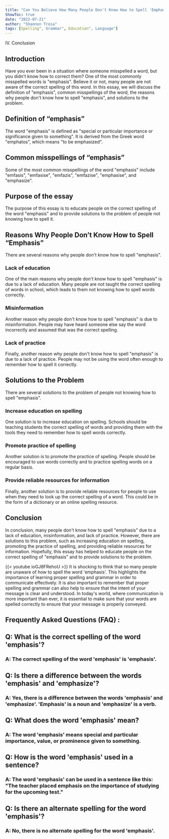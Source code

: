 ```yaml
---
title: "Can You Believe How Many People Don't Know How to Spell 'Emphasis'?!"
ShowToc: true 
date: "2022-07-21"
author: "Shannon Troia" 
tags: [Spelling", Grammar", Education", Language"]
---
```

IV. Conclusion

## Introduction

Have you ever been in a situation where someone misspelled a word, but you didn't know how to correct them? One of the most commonly misspelled words is "emphasis". Believe it or not, many people are not aware of the correct spelling of this word. In this essay, we will discuss the definition of "emphasis", common misspellings of the word, the reasons why people don't know how to spell "emphasis", and solutions to the problem. 

## Definition of “emphasis”

The word "emphasis" is defined as "special or particular importance or significance given to something". It is derived from the Greek word "emphatos", which means "to be emphasized".

## Common misspellings of “emphasis”

Some of the most common misspellings of the word "emphasis" include "emfasis", "emfasise", "emfazis", "emfazise", "emphasise", and "emphasize". 

## Purpose of the essay

The purpose of this essay is to educate people on the correct spelling of the word "emphasis" and to provide solutions to the problem of people not knowing how to spell it. 

## Reasons Why People Don’t Know How to Spell “Emphasis”

There are several reasons why people don't know how to spell "emphasis". 

### Lack of education

One of the main reasons why people don't know how to spell "emphasis" is due to a lack of education. Many people are not taught the correct spelling of words in school, which leads to them not knowing how to spell words correctly. 

### Misinformation

Another reason why people don't know how to spell "emphasis" is due to misinformation. People may have heard someone else say the word incorrectly and assumed that was the correct spelling. 

### Lack of practice

Finally, another reason why people don't know how to spell "emphasis" is due to a lack of practice. People may not be using the word often enough to remember how to spell it correctly. 

## Solutions to the Problem

There are several solutions to the problem of people not knowing how to spell "emphasis". 

### Increase education on spelling

One solution is to increase education on spelling. Schools should be teaching students the correct spelling of words and providing them with the tools they need to remember how to spell words correctly. 

### Promote practice of spelling

Another solution is to promote the practice of spelling. People should be encouraged to use words correctly and to practice spelling words on a regular basis. 

### Provide reliable resources for information

Finally, another solution is to provide reliable resources for people to use when they need to look up the correct spelling of a word. This could be in the form of a dictionary or an online spelling resource. 

## Conclusion

In conclusion, many people don't know how to spell "emphasis" due to a lack of education, misinformation, and lack of practice. However, there are solutions to this problem, such as increasing education on spelling, promoting the practice of spelling, and providing reliable resources for information. Hopefully, this essay has helped to educate people on the correct spelling of "emphasis" and to provide solutions to the problem.

{{< youtube ioGJ8FRehoU >}} 
It is shocking to think that so many people are unaware of how to spell the word 'emphasis'. This highlights the importance of learning proper spelling and grammar in order to communicate effectively. It is also important to remember that proper spelling and grammar can also help to ensure that the intent of your message is clear and understood. In today's world, where communication is more important than ever, it is essential to make sure that your words are spelled correctly to ensure that your message is properly conveyed.

## Frequently Asked Questions (FAQ) :
<h2>Q: What is the correct spelling of the word 'emphasis'?</h2>

<h3>A: The correct spelling of the word 'emphasis' is 'emphasis'.</h3>

<h2>Q: Is there a difference between the words 'emphasis' and 'emphasize'?</h2>

<h3>A: Yes, there is a difference between the words 'emphasis' and 'emphasize'. 'Emphasis' is a noun and 'emphasize' is a verb.</h3>

<h2>Q: What does the word 'emphasis' mean?</h2>

<h3>A: The word 'emphasis' means special and particular importance, value, or prominence given to something.</h3>

<h2>Q: How is the word 'emphasis' used in a sentence?</h2>

<h3>A: The word 'emphasis' can be used in a sentence like this: "The teacher placed emphasis on the importance of studying for the upcoming test."</h3>

<h2>Q: Is there an alternate spelling for the word 'emphasis'?</h2>

<h3>A: No, there is no alternate spelling for the word 'emphasis'.</h3>





